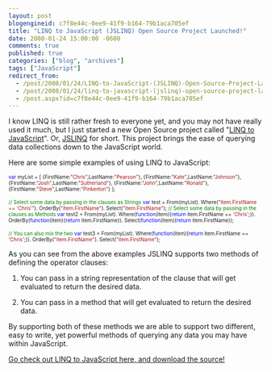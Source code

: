 ```yaml
---
layout: post
blogengineid: c7f8e44c-0ee9-41f9-b164-79b1aca705ef
title: "LINQ to JavaScript (JSLINQ) Open Source Project Launched!"
date: 2008-01-24 15:00:00 -0600
comments: true
published: true
categories: ["blog", "archives"]
tags: ["JavaScript"]
redirect_from: 
  - /post/2008/01/24/LINQ-to-JavaScript-(JSLINQ)-Open-Source-Project-Launched!
  - /post/2008/01/24/linq-to-javascript-(jslinq)-open-source-project-launched!
  - /post.aspx?id=c7f8e44c-0ee9-41f9-b164-79b1aca705ef
---
```

<!-- more -->

I know LINQ is still rather fresh to everyone yet, and you may not have really used it much, but I just started a new Open Source project called "<a href="http://www.codeplex.com/JSLINQ">LINQ to JavaScript</a>". Or, <a href="http://www.codeplex.com/JSLINQ">JSLINQ</a> for short. This project brings the ease of querying data collections down to the JavaScript world.

Here are some simple examples of using LINQ to JavaScript:

<span style="color: #0000ff; font-size: x-small;"> </span>

<span style="color: #0000ff; font-size: x-small;">var</span><span style="font-size: x-small;"> myList = [
{FirstName:</span><span style="color: #a31515; font-size: x-small;">"Chris"</span><span style="font-size: x-small;">,LastName:</span><span style="color: #a31515; font-size: x-small;">"Pearson"</span><span style="font-size: x-small;">},
{FirstName:</span><span style="color: #a31515; font-size: x-small;">"Kate"</span><span style="font-size: x-small;">,LastName:</span><span style="color: #a31515; font-size: x-small;">"Johnson"</span><span style="font-size: x-small;">},
{FirstName:</span><span style="color: #a31515; font-size: x-small;">"Josh"</span><span style="font-size: x-small;">,LastName:</span><span style="color: #a31515; font-size: x-small;">"Sutherland"</span><span style="font-size: x-small;">},
{FirstName:</span><span style="color: #a31515; font-size: x-small;">"John"</span><span style="font-size: x-small;">,LastName:</span><span style="color: #a31515; font-size: x-small;">"Ronald"</span><span style="font-size: x-small;">},
{FirstName:</span><span style="color: #a31515; font-size: x-small;">"Steve"</span><span style="font-size: x-small;">,LastName:</span><span style="color: #a31515; font-size: x-small;">"Pinkerton"</span><span style="font-size: x-small;">}
];

</span><span style="color: #008000; font-size: x-small;">// Select some data by passing in the clauses as Strings
</span><span style="color: #0000ff; font-size: x-small;">var</span><span style="font-size: x-small;"> test = From(myList).
                Where(</span><span style="color: #a31515; font-size: x-small;">"item.FirstName == 'Chris'"</span><span style="font-size: x-small;">).
                OrderBy(</span><span style="color: #a31515; font-size: x-small;">"item.FirstName"</span><span style="font-size: x-small;">).
                Select(</span><span style="color: #a31515; font-size: x-small;">"item.FirstName"</span><span style="font-size: x-small;">);
</span><span style="color: #008000; font-size: x-small;">
// Select some data by passing in the clauses as Methods
</span><span style="color: #0000ff; font-size: x-small;">var</span><span style="font-size: x-small;"> test2 = From(myList).
                Where(</span><span style="color: #0000ff; font-size: x-small;">function</span><span style="font-size: x-small;">(item){</span><span style="color: #0000ff; font-size: x-small;">return</span><span style="font-size: x-small;"> item.FirstName == </span><span style="color: #a31515; font-size: x-small;">'Chris'</span><span style="font-size: x-small;">;}).
                OrderBy(</span><span style="color: #0000ff; font-size: x-small;">function</span><span style="font-size: x-small;">(item){</span><span style="color: #0000ff; font-size: x-small;">return</span><span style="font-size: x-small;"> item.FirstName}).
                Select(</span><span style="color: #0000ff; font-size: x-small;">function</span><span style="font-size: x-small;">(item){</span><span style="color: #0000ff; font-size: x-small;">return</span><span style="font-size: x-small;"> item.FirstName});

</span><span style="font-size: x-small;"><span style="color: #008000; font-size: x-small;">// You can also mix the two
</span><span style="color: #0000ff; font-size: x-small;">var</span><span style="font-size: x-small;"> test3 = From(myList).
                Where(</span><span style="color: #0000ff; font-size: x-small;">function</span><span style="font-size: x-small;">(item){</span><span style="color: #0000ff; font-size: x-small;">return</span><span style="font-size: x-small;"> item.FirstName == </span><span style="color: #a31515; font-size: x-small;">'Chris'</span><span style="font-size: x-small;">;}).
                OrderBy(</span><span style="color: #a31515; font-size: x-small;">"item.FirstName"</span><span style="font-size: x-small;">).
                Select(</span><span style="color: #a31515; font-size: x-small;">"item.FirstName"</span><span style="font-size: x-small;">);</span></span>

<span style="font-size: x-small;"></span>

As you can see from the above examples JSLINQ supports two methods of defining the operator clauses:

1) You can pass in a string representation of the clause that will get evaluated to return the desired data.

2) You can pass in a method that will get evaluated to return the desired data.

By supporting both of these methods we are able to support two different, easy to write, yet powerful methods of querying any data you may have within JavaScript.

<a href="http://www.codeplex.com/JSLINQ">Go check out LINQ to JavaScript here, and download the source!</a>
